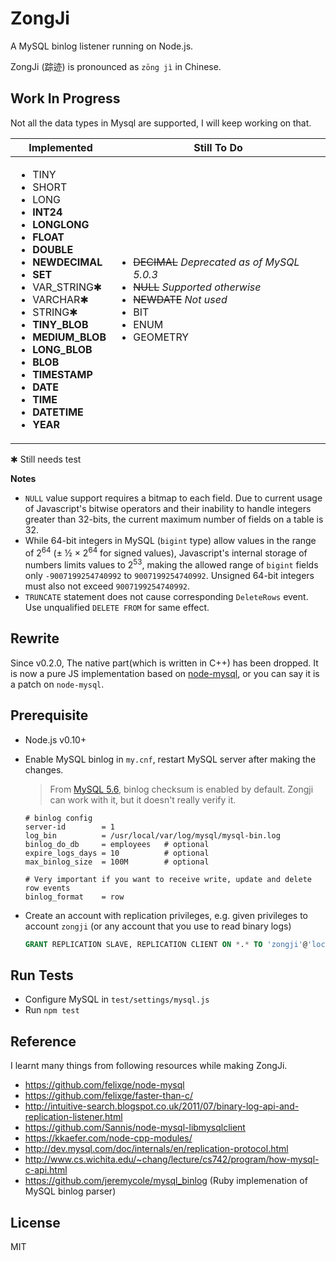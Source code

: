 # ZongJi
A MySQL binlog listener running on Node.js.

ZongJi (踪迹) is pronounced as `zōng jì` in Chinese.

## Work In Progress

Not all the data types in Mysql are supported, I will keep working on that.

Implemented | Still To Do
------------|-------------------------------------
<ul><li>TINY<li>SHORT<li>LONG<li>**INT24**<li>**LONGLONG**<li>**FLOAT**<li>**DOUBLE**<li>**NEWDECIMAL**<li>**SET**<li>VAR_STRING✱<li>VARCHAR✱<li>STRING✱<li>**TINY_BLOB**<li>**MEDIUM_BLOB**<li>**LONG_BLOB**<li>**BLOB**<li>**TIMESTAMP**<li>**DATE**<li>**TIME**<li>**DATETIME**<li>**YEAR**</ul> | <ul><li>~~DECIMAL~~ *Deprecated as of MySQL 5.0.3*<li>~~NULL~~ *Supported otherwise*<li>~~NEWDATE~~ *Not used*<li>BIT<li>ENUM<li>GEOMETRY</ul>

✱ Still needs test

**Notes**

* `NULL` value support requires a bitmap to each field. Due to current usage of Javascript's bitwise operators and their inability to handle integers greater than 32-bits, the current maximum number of fields on a table is 32.
* While 64-bit integers in MySQL (`bigint` type) allow values in the range of 2<sup>64</sup> (± ½ × 2<sup>64</sup> for signed values), Javascript's internal storage of numbers limits values to 2<sup>53</sup>, making the allowed range of `bigint` fields only `-9007199254740992` to `9007199254740992`. Unsigned 64-bit integers must also not exceed `9007199254740992`.
* `TRUNCATE` statement does not cause corresponding `DeleteRows` event. Use unqualified `DELETE FROM` for same effect.

## Rewrite

Since v0.2.0, The native part(which is written in C++) has been dropped. It is now a pure JS implementation based on [node-mysql](https://github.com/felixge/node-mysql), or you can say it is a patch on `node-mysql`.

## Prerequisite

* Node.js v0.10+
* Enable MySQL binlog in `my.cnf`, restart MySQL server after making the changes.
  > From [MySQL 5.6](https://dev.mysql.com/doc/refman/5.6/en/replication-options-binary-log.html), binlog checksum is enabled by default. Zongji can work with it, but it doesn't really verify it.

  ```
  # binlog config
  server-id        = 1
  log_bin          = /usr/local/var/log/mysql/mysql-bin.log
  binlog_do_db     = employees   # optional
  expire_logs_days = 10          # optional
  max_binlog_size  = 100M        # optional

  # Very important if you want to receive write, update and delete row events
  binlog_format    = row
  ```
* Create an account with replication privileges, e.g. given privileges to account `zongji` (or any account that you use to read binary logs)

  ```sql
  GRANT REPLICATION SLAVE, REPLICATION CLIENT ON *.* TO 'zongji'@'localhost'
  ```

## Run Tests

* Configure MySQL in `test/settings/mysql.js`
* Run `npm test`

## Reference

I learnt many things from following resources while making ZongJi.

* https://github.com/felixge/node-mysql
* https://github.com/felixge/faster-than-c/
* http://intuitive-search.blogspot.co.uk/2011/07/binary-log-api-and-replication-listener.html
* https://github.com/Sannis/node-mysql-libmysqlclient
* https://kkaefer.com/node-cpp-modules/
* http://dev.mysql.com/doc/internals/en/replication-protocol.html
* http://www.cs.wichita.edu/~chang/lecture/cs742/program/how-mysql-c-api.html
* https://github.com/jeremycole/mysql_binlog (Ruby implemenation of MySQL binlog parser)

## License
MIT

